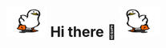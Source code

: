 <h1 align="left"><img src="./welcome.gif" width="80" height="60"> Hi there 👋 <img src="./welcome_i.gif" width="80" height="60"> </h1>

<!--
**Androkotey/androkotey** is a ✨ _special_ ✨ repository because its `README.md` (this file) appears on your GitHub profile.

Here are some ideas to get you started:

- 🔭 I’m currently working on ...
- 🌱 I’m currently learning ...
- 👯 I’m looking to collaborate on ...
- 🤔 I’m looking for help with ...
- 💬 Ask me about ...
- 📫 How to reach me: ...
- 😄 Pronouns: ...
- ⚡ Fun fact: ...
--> 
